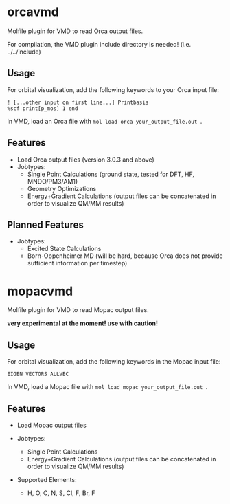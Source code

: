 # orcavmd

Molfile plugin for VMD to read Orca output files.

For compilation, the VMD plugin include directory is needed! (i.e. ../../include)

## Usage
For orbital visualization, add the following keywords to your Orca input file:
```
! [...other input on first line...] Printbasis
%scf print[p_mos] 1 end
```

In VMD, load an Orca file with `mol load orca your_output_file.out `.

## Features
- Load Orca output files (version 3.0.3 and above)
- Jobtypes:
  * Single Point Calculations (ground state, tested for DFT, HF, MNDO/PM3/AM1)
  * Geometry Optimizations
  * Energy+Gradient Calculations (output files can be concatenated in order to visualize QM/MM results)

## Planned Features
- Jobtypes:
   * Excited State Calculations
   * Born-Oppenheimer MD (will be hard, because Orca does not provide sufficient information per timestep)
  

# mopacvmd

Molfile plugin for VMD to read Mopac output files.

__very experimental at the moment! use with caution!__

## Usage
For orbital visualization, add the following keywords in the Mopac input file:
```
EIGEN VECTORS ALLVEC
```

In VMD, load a Mopac file with `mol load mopac your_output_file.out `.

## Features
- Load Mopac output files
- Jobtypes:
  * Single Point Calculations
  * Energy+Gradient Calculations (output files can be concatenated in order to visualize QM/MM results)
 
- Supported Elements:
  * H, O, C, N, S, Cl, F, Br, F
 
